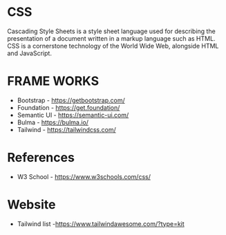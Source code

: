# CSS
Cascading Style Sheets is a style sheet language used for describing the presentation of a document written in a markup language such as HTML. CSS is a cornerstone technology of the World Wide Web, alongside HTML and JavaScript.
# FRAME WORKS
- Bootstrap - https://getbootstrap.com/
- Foundation - https://get.foundation/
- Semantic UI - https://semantic-ui.com/
- Bulma - https://bulma.io/
- Tailwind - https://tailwindcss.com/

# References
- W3 School - https://www.w3schools.com/css/

# Website
- Tailwind list -https://www.tailwindawesome.com/?type=kit
